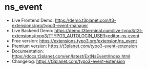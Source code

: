 # ns_event
- Live Frontend Demo: https://demo.t3planet.com/t3-extensions/pro/typo3-event-manager
- Live Backend Demo: https://demo.t3terminal.com/live-typo3/t3t-extensions/typo3/?TYPO3_AUTOLOGIN_USER=editor-ns-event
- Free version: https://extensions.typo3.org/extension/ns_event
- Premium version: https://t3planet.com/typo3-event-extension
- Documentation: https://docs.t3planet.com/en/latest/ExtNsEvent/Index.html
- Changelog: https://t3planet.com/typo3-event-extension
